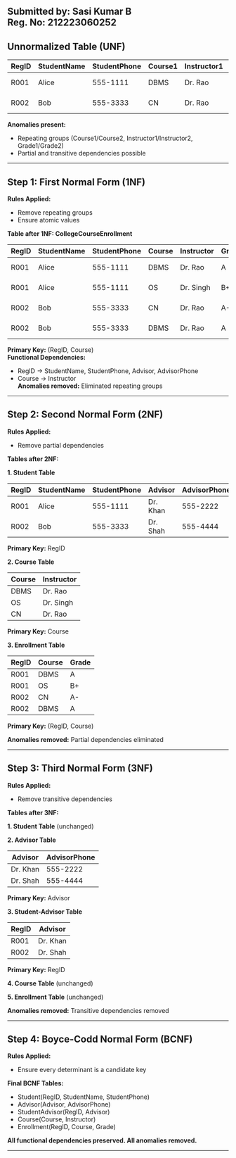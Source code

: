 **Submitted by:** Sasi Kumar B  
**Reg. No:** 212223060252 
---

## Unnormalized Table (UNF)

| RegID | StudentName | StudentPhone | Course1 | Instructor1 | Grade1 | Course2 | Instructor2 | Grade2 | Advisor | AdvisorPhone |
|-------|------------|--------------|---------|-------------|--------|---------|-------------|--------|---------|--------------|
| R001  | Alice      | 555-1111     | DBMS    | Dr. Rao     | A      | OS      | Dr. Singh   | B+     | Dr. Khan | 555-2222 |
| R002  | Bob        | 555-3333     | CN      | Dr. Rao     | A-     | DBMS    | Dr. Rao     | A      | Dr. Shah | 555-4444 |

**Anomalies present:**  
- Repeating groups (Course1/Course2, Instructor1/Instructor2, Grade1/Grade2)  
- Partial and transitive dependencies possible  

---

## Step 1: First Normal Form (1NF)

**Rules Applied:**  
- Remove repeating groups  
- Ensure atomic values  

**Table after 1NF: CollegeCourseEnrollment**

| RegID | StudentName | StudentPhone | Course | Instructor | Grade | Advisor | AdvisorPhone |
|-------|------------|--------------|--------|-----------|-------|---------|--------------|
| R001  | Alice      | 555-1111     | DBMS   | Dr. Rao   | A     | Dr. Khan | 555-2222 |
| R001  | Alice      | 555-1111     | OS     | Dr. Singh | B+    | Dr. Khan | 555-2222 |
| R002  | Bob        | 555-3333     | CN     | Dr. Rao   | A-    | Dr. Shah | 555-4444 |
| R002  | Bob        | 555-3333     | DBMS   | Dr. Rao   | A     | Dr. Shah | 555-4444 |

**Primary Key:** (RegID, Course)  
**Functional Dependencies:**  
- RegID → StudentName, StudentPhone, Advisor, AdvisorPhone  
- Course → Instructor  
**Anomalies removed:** Eliminated repeating groups  

---

## Step 2: Second Normal Form (2NF)

**Rules Applied:**  
- Remove partial dependencies  

**Tables after 2NF:**  

**1. Student Table**

| RegID | StudentName | StudentPhone | Advisor | AdvisorPhone |
|-------|------------|--------------|---------|--------------|
| R001  | Alice      | 555-1111     | Dr. Khan | 555-2222 |
| R002  | Bob        | 555-3333     | Dr. Shah | 555-4444 |

**Primary Key:** RegID  

**2. Course Table**

| Course | Instructor |
|--------|-----------|
| DBMS   | Dr. Rao   |
| OS     | Dr. Singh |
| CN     | Dr. Rao   |

**Primary Key:** Course  

**3. Enrollment Table**

| RegID | Course | Grade |
|-------|--------|-------|
| R001  | DBMS   | A     |
| R001  | OS     | B+    |
| R002  | CN     | A-    |
| R002  | DBMS   | A     |

**Primary Key:** (RegID, Course)  

**Anomalies removed:** Partial dependencies eliminated  

---

## Step 3: Third Normal Form (3NF)

**Rules Applied:**  
- Remove transitive dependencies  

**Tables after 3NF:**  

**1. Student Table** (unchanged)  

**2. Advisor Table**

| Advisor | AdvisorPhone |
|---------|--------------|
| Dr. Khan | 555-2222    |
| Dr. Shah | 555-4444    |

**Primary Key:** Advisor  

**3. Student-Advisor Table**

| RegID | Advisor |
|-------|---------|
| R001  | Dr. Khan |
| R002  | Dr. Shah |

**Primary Key:** RegID  

**4. Course Table** (unchanged)  

**5. Enrollment Table** (unchanged)  

**Anomalies removed:** Transitive dependencies removed  

---

## Step 4: Boyce-Codd Normal Form (BCNF)

**Rules Applied:**  
- Ensure every determinant is a candidate key  

**Final BCNF Tables:**  
- Student(RegID, StudentName, StudentPhone)  
- Advisor(Advisor, AdvisorPhone)  
- StudentAdvisor(RegID, Advisor)  
- Course(Course, Instructor)  
- Enrollment(RegID, Course, Grade)  

**All functional dependencies preserved. All anomalies removed.**  

---
